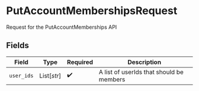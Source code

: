 # PutAccountMembershipsRequest

Request for the PutAccountMemberships API


## Fields

| Field                                    | Type                                     | Required                                 | Description                              |
| ---------------------------------------- | ---------------------------------------- | ---------------------------------------- | ---------------------------------------- |
| `user_ids`                               | List[*str*]                              | :heavy_check_mark:                       | A list of userIds that should be members |